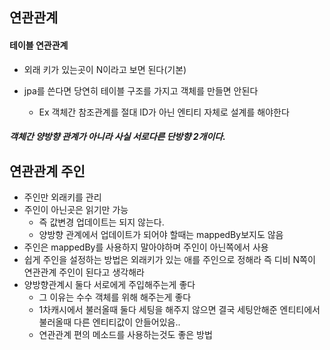 ## 연관관계

#### 테이블 연관관계

- 외래 키가 있는곳이 N이라고 보면 된다(기본)

- jpa를 쓴다면 당연히 테이블 구조를 가지고 객체를 만들면 안된다
  - Ex 객체간 참조관계를 절대 ID가 아닌 엔티티 자체로 설계를 해야한다

##### 객체간 양방향 관계가 아니라 사실 서로다른 단방향 2개이다.

## 연관관계 주인

- 주인만 외래키를 관리
- 주인이 아닌곳은 읽기만 가능
  - 즉 값변경 업데이트는 되지 않는다.
  - 양방향 관계에서 업데이트가 되어야 할때는 mappedBy보지도 않음
- 주인은 mappedBy를 사용하지 말아야하며 주인이 아닌쪽에서 사용
- 쉽게 주인을 설정하는 방법은 외래키가 있는 애를 주인으로 정해라 즉 디비 N쪽이 연관관계 주인이 된다고 생각해라
- 양방향관계시 둘다 서로에게 주입해주는게 좋다
  - 그 이유는 수수 객체를 위해 해주는게 좋다
  -  1차캐시에서 불러올때 둘다 세팅을 해주지 않으면 결국 세팅안해준 엔티티에서 불러올때 다른 엔티티값이 안들어있음..
  - 연관관계 편의 메소드를 사용하는것도 좋은 방법

